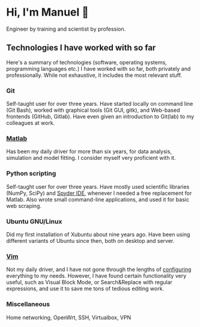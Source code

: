 # Hi, I'm Manuel 👋
Engineer by training and scientist by profession.

## Technologies I have worked with so far
Here's a summary of technologies (software, operating systems, programming languages etc.) I have worked with so far, both privately and professionally.
While not exhaustive, it includes the most relevant stuff.

### Git
Self-taught user for over three years.
Have started locally on command line (Git Bash), worked with graphical tools (Git GUI, gitk), and Web-based frontends (GitHub, Gitlab).
Have even given an introduction to Git(lab) to my colleagues at work.

### [Matlab](https://www.matlab.com)
Has been my daily driver for more than six years, for data analysis, simulation and model fitting.
I consider myself very proficient with it.

### Python scripting
Self-taught user for over three years.
Have mostly used scientific libraries (NumPy, SciPy) and [Spyder IDE](https://www.spyder-ide.org/), whenever I needed a free replacement for Matlab.
Also wrote small command-line applications, and used it for basic web scraping.

### Ubuntu GNU/Linux
Did my first installation of Xubuntu about nine years ago.
Have been using different variants of Ubuntu since then, both on desktop and server.

### [Vim](https://www.vim.org)
Not my daily driver, and I have not gone through the lengths of [configuring](https://github.com/amix/vimrc/blob/master/vimrcs/basic.vim) everything to my needs.
However, I have found certain functionality very useful, such as Visual Block Mode, or Search&Replace with regular expressions, and use it to save me tons of tedious editing work.

### Miscellaneous
Home networking, OpenWrt, SSH, Virtualbox, VPN

<!--
**winkmal/winkmal** is a ✨ _special_ ✨ repository because its `README.md` (this file) appears on your GitHub profile.

Here are some ideas to get you started:

- 🔭 I’m currently working on ...
- 🌱 I’m currently learning ...
- 👯 I’m looking to collaborate on ...
- 🤔 I’m looking for help with ...
- 💬 Ask me about ...
- 📫 How to reach me: ...
- 😄 Pronouns: ...
- ⚡ Fun fact: ...
-->
